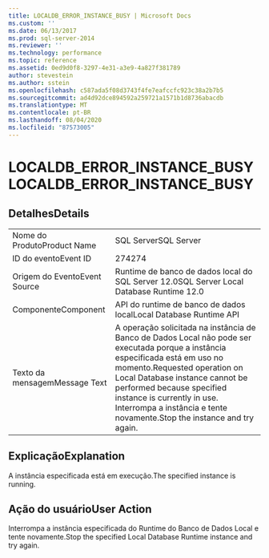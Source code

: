 ```yaml
---
title: LOCALDB_ERROR_INSTANCE_BUSY | Microsoft Docs
ms.custom: ''
ms.date: 06/13/2017
ms.prod: sql-server-2014
ms.reviewer: ''
ms.technology: performance
ms.topic: reference
ms.assetid: 0ed9d0f8-3297-4e31-a3e9-4a827f381789
author: stevestein
ms.author: sstein
ms.openlocfilehash: c587ada5f08d3743f4fe7eafccfc923c38a2b7b5
ms.sourcegitcommit: ad4d92dce894592a259721a1571b1d8736abacdb
ms.translationtype: MT
ms.contentlocale: pt-BR
ms.lasthandoff: 08/04/2020
ms.locfileid: "87573005"
---
```

# <a name="localdb_error_instance_busy"></a><span data-ttu-id="e7410-102">LOCALDB_ERROR_INSTANCE_BUSY</span><span class="sxs-lookup"><span data-stu-id="e7410-102">LOCALDB_ERROR_INSTANCE_BUSY</span></span>
    
## <a name="details"></a><span data-ttu-id="e7410-103">Detalhes</span><span class="sxs-lookup"><span data-stu-id="e7410-103">Details</span></span>  
  
|||  
|-|-|  
|<span data-ttu-id="e7410-104">Nome do Produto</span><span class="sxs-lookup"><span data-stu-id="e7410-104">Product Name</span></span>|<span data-ttu-id="e7410-105">SQL Server</span><span class="sxs-lookup"><span data-stu-id="e7410-105">SQL Server</span></span>|  
|<span data-ttu-id="e7410-106">ID do evento</span><span class="sxs-lookup"><span data-stu-id="e7410-106">Event ID</span></span>|<span data-ttu-id="e7410-107">274</span><span class="sxs-lookup"><span data-stu-id="e7410-107">274</span></span>|  
|<span data-ttu-id="e7410-108">Origem do Evento</span><span class="sxs-lookup"><span data-stu-id="e7410-108">Event Source</span></span>|<span data-ttu-id="e7410-109">Runtime de banco de dados local do SQL Server 12.0</span><span class="sxs-lookup"><span data-stu-id="e7410-109">SQL Server Local Database Runtime 12.0</span></span>|  
|<span data-ttu-id="e7410-110">Componente</span><span class="sxs-lookup"><span data-stu-id="e7410-110">Component</span></span>|<span data-ttu-id="e7410-111">API do runtime de banco de dados local</span><span class="sxs-lookup"><span data-stu-id="e7410-111">Local Database Runtime API</span></span>|  
|<span data-ttu-id="e7410-112">Texto da mensagem</span><span class="sxs-lookup"><span data-stu-id="e7410-112">Message Text</span></span>|<span data-ttu-id="e7410-113">A operação solicitada na instância de Banco de Dados Local não pode ser executada porque a instância especificada está em uso no momento.</span><span class="sxs-lookup"><span data-stu-id="e7410-113">Requested operation on Local Database instance cannot be performed because specified instance is currently in use.</span></span> <span data-ttu-id="e7410-114">Interrompa a instância e tente novamente.</span><span class="sxs-lookup"><span data-stu-id="e7410-114">Stop the instance and try again.</span></span>|  
  
## <a name="explanation"></a><span data-ttu-id="e7410-115">Explicação</span><span class="sxs-lookup"><span data-stu-id="e7410-115">Explanation</span></span>  
 <span data-ttu-id="e7410-116">A instância especificada está em execução.</span><span class="sxs-lookup"><span data-stu-id="e7410-116">The specified instance is running.</span></span>  
  
## <a name="user-action"></a><span data-ttu-id="e7410-117">Ação do usuário</span><span class="sxs-lookup"><span data-stu-id="e7410-117">User Action</span></span>  
 <span data-ttu-id="e7410-118">Interrompa a instância especificada do Runtime do Banco de Dados Local e tente novamente.</span><span class="sxs-lookup"><span data-stu-id="e7410-118">Stop the specified Local Database Runtime instance and try again.</span></span>  
  
  
